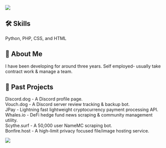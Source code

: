 ![](https://file.coffee/u/W42i1t5e9ayj7r.png)

## 🛠 Skills
Python, PHP, CSS, and HTML

## 🚀 About Me
I have been developing for around three years. Self employed- usually take contract work & manage a team.

## 📃 Past Projects
Discord.dog - A Discord profile page. </br>
Vouch.dog - A Discord server review tracking & backup bot.</br>
JPay - Lightning fast lightweight cryptocurrency payment processing API.</br>
Whales.io - DeFi hedge fund news scraping & community management utility.</br>
Scythe.surf - A 50,000 user NameMC scraping bot.</br>
Bonfire.host - A high-limit privacy focused file/image hosting service.</br>

![](https://file.coffee/u/7DqSE_9_VjR6Kh.png)
